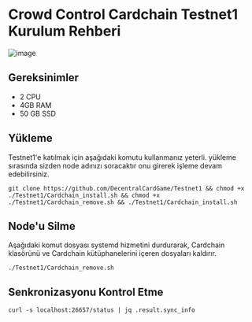 # Crowd Control Cardchain Testnet1 Kurulum Rehberi 

![image](https://user-images.githubusercontent.com/102043225/179354101-a597974d-793b-4201-8e38-364a4ba13a3f.png)

## Gereksinimler
  * 2 CPU
  * 4GB RAM
  * 50 GB SSD

## Yükleme
Testnet1'e katılmak için aşağıdaki komutu kullanmanız yeterli. yükleme sırasında sizden node adınızı soracaktır onu girerek işleme devam edebilirsiniz.

```
git clone https://github.com/DecentralCardGame/Testnet1 && chmod +x ./Testnet1/Cardchain_install.sh && chmod +x ./Testnet1/Cardchain_remove.sh && ./Testnet1/Cardchain_install.sh
```

## Node'u Silme
Aşağıdaki komut dosyası systemd hizmetini durdurarak, Cardchain klasörünü ve Cardchain kütüphanelerini içeren dosyaları kaldırır.
```
./Testnet1/Cardchain_remove.sh
```

## Senkronizasyonu Kontrol Etme

```
curl -s localhost:26657/status | jq .result.sync_info
```
